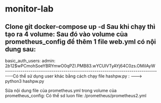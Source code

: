 # monitor-lab
Clone git
    docker-compose up -d
Sau khi chạy thì tạo ra 4 volume:
Sau đó vào volume của prometheus_config để thêm 1 file web.yml
có nội dung sau:
----------------------------------------------------------------------------------
basic_auth_users:
  admin: $2b$12$wPCmohSoeYBRYmwO0qPZI.PMB83.wYCUlVTyAYj64C0zs.OMiIAyW
----------------------------------------------------------------------------------Có thể sử dụng user khác bằng cách chạy file hashpw.py :
--->  python3 hashpw.py

Sửa nội dung file của prometheus.yml trong volume của prometheus_config:
Có thể sd luon file: /prometheus/prometheus2.yml


